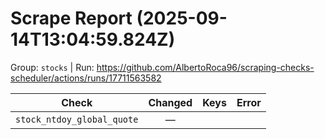# Scrape Report (2025-09-14T13:04:59.824Z)

Group: `stocks`  |  Run: https://github.com/AlbertoRoca96/scraping-checks-scheduler/actions/runs/17711563582

| Check | Changed | Keys | Error |
|---|:---:|:--|:--|
| `stock_ntdoy_global_quote` | — |  |  |
